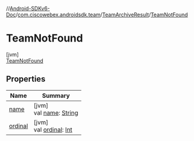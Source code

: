 //[Android-SDKv6-Doc](../../../../index.md)/[com.ciscowebex.androidsdk.team](../../index.md)/[TeamArchiveResult](../index.md)/[TeamNotFound](index.md)

# TeamNotFound

[jvm]\
[TeamNotFound](index.md)

## Properties

| Name | Summary |
|---|---|
| [name](../../-list-team-membership-result/-bad-request/index.md#-372974862%2FProperties%2F-411797461) | [jvm]<br>val [name](../../-list-team-membership-result/-bad-request/index.md#-372974862%2FProperties%2F-411797461): [String](https://kotlinlang.org/api/latest/jvm/stdlib/kotlin/-string/index.html) |
| [ordinal](../../-list-team-membership-result/-bad-request/index.md#-739389684%2FProperties%2F-411797461) | [jvm]<br>val [ordinal](../../-list-team-membership-result/-bad-request/index.md#-739389684%2FProperties%2F-411797461): [Int](https://kotlinlang.org/api/latest/jvm/stdlib/kotlin/-int/index.html) |

